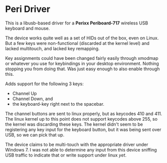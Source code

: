 Peri Driver
===========

This is a libusb-based driver for a **Perixx Periboard-717** wireless USB keyboard and mouse.

The device works quite well as a set of HIDs out of the box, even on Linux. But a few keys were non-functional (discarded at the kernel level) and lacked multitouch, and lacked key remapping.

Key assignments could have been changed fairly easily through xmodmap or whatever you use for keybindings in your desktop environment. Nothing stopping you from doing that. Was just easy enough to also enable through this. 

Adds support for the following 3 keys:

- Channel Up
- Channel Down, and 
- the keyboard-key right next to the spacebar.

The channel buttons are sent to linux properly, but as keycodes 410 and 411. The linux kernel up to this point does not support keycodes above 255, so the kernel was discarding these keys. The kernel didn't seem to be registering any key input for the keyboard button, but it was being sent over USB, so we can pick that up.

The device claims to be multi-touch with the appropriate driver under Windows 7. I was not able to determine any input from this device sniffing USB traffic to indicate that or write support under linux _yet_. 